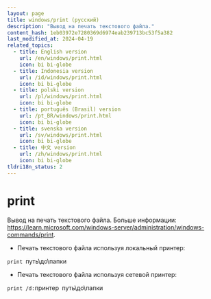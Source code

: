 ```yaml
---
layout: page
title: windows/print (русский)
description: "Вывод на печать текстового файла."
content_hash: 1eb03972e7280369d6974eab239713bc53f5a382
last_modified_at: 2024-04-19
related_topics:
  - title: English version
    url: /en/windows/print.html
    icon: bi bi-globe
  - title: Indonesia version
    url: /id/windows/print.html
    icon: bi bi-globe
  - title: polski version
    url: /pl/windows/print.html
    icon: bi bi-globe
  - title: português (Brasil) version
    url: /pt_BR/windows/print.html
    icon: bi bi-globe
  - title: svenska version
    url: /sv/windows/print.html
    icon: bi bi-globe
  - title: 中文 version
    url: /zh/windows/print.html
    icon: bi bi-globe
tldri18n_status: 2
---
```

# print

Вывод на печать текстового файла.
Больше информации: <https://learn.microsoft.com/windows-server/administration/windows-commands/print>.

- Печать текстового файла используя локальный принтер:

`print `<span class="tldr-var badge badge-pill bg-dark-lm bg-white-dm text-white-lm text-dark-dm font-weight-bold">путь\до\папки</span>

- Печать текстового файла используя сетевой принтер:

`print /d:`<span class="tldr-var badge badge-pill bg-dark-lm bg-white-dm text-white-lm text-dark-dm font-weight-bold">принтер</span>` `<span class="tldr-var badge badge-pill bg-dark-lm bg-white-dm text-white-lm text-dark-dm font-weight-bold">путь\до\папки</span>
